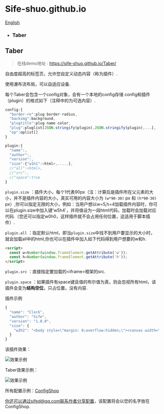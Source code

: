 # Sife-shuo.github.io
[English](https://github.com/Sife-shuo/Sife-shuo.github.io/blob/main/README.md)
- ### **Taber**
## Taber
> 在线demo地址 : https://sife-shuo.github.io/Taber/

自由度超高的标签页，允许您自定义动态内容（称为插件）.

使用瀑布流布局，可以自适应设备.

每个Taber会包含一个config对象，会有一个本地的config存储
config和插件（plugin）的格式如下（注释中的为可选内容）.

``` javascript
config:{
  "border-re":plug border-radius,
  "backimg":background,
  "plugtitle":plug name color,
  "plug":pluglist[JSON.stringify(plugin),JSON.stringify(plugin),...],
  "op":oplist[]
}

plugin:{
  "name":,
  "author":,
  "version":,
  "size":{"w1h1":<html>,.....},
  //"all":<html>,
  //"src":,
  //"space":true
}
```
```plugin.size```  ：插件大小，每个1代表90px（注：计算后是插件所在父元素的大小，并不是插件内容的大小，真实可用的内容大小为 ```(w*90-30)``` px 和 ```(h*90-30)``` px）,你可以指定无限的大小，例如：当用户想以w=5,h=4加载插件内容时，你可以在plugin.size中加入键'w5h4'，并将值设为一段html代码，加载时会加载对应代码.（您还可以指定w0h0，这样插件就不会占用任何位置，这适用于脚本插件）.

```plugin.all```  ：指定默认html，即当```plugin.size```中找不到用户要显示的大小时，就会加载all中的html,你也可以在插件中加入如下代码得到用户想要的w和h.
```html
<script>
  const w=Number(window.frameElement.getAttribute('w'));
  const h=Number(window.frameElement.getAttribute('h'));
</script>
```
```plugin.src```  ：直接指定要加载的&lt;iframe&gt;框架的src.

```plugin.space```  ：如果插件有space键且值的布尔值为真，则会忽视所有html，该插件会变为**结构空位**，只占位置，没有内容.

插件示例
```javascript
{
  "name": "Clock",
  "author": "Sife",
  "version": "1.0.0",
  "size": {
    "w2h2": "<body style=\"margin: 0;overflow:hidden;\"><canvas width=\"407\"height=\"407\"id=\"canvasOne\" style=\"transform: scale(calc(150 / 407));;position: relative;left: -129px;top: -129px;\"></canvas></body><script type=\"text/javascript\">var myCanvas=document.getElementById(\"canvasOne\");var cxt=myCanvas.getContext(\"2d\");cxt.translate(-96.5,-96.5);function clock(){var date=new Date();var hours=date.getHours();var min=date.getMinutes();var seconds=date.getSeconds();hours=hours>12?hours-12:hours;cxt.clearRect(0,0,myCanvas.height,myCanvas.width);cxt.beginPath();cxt.lineWidth=\"7\";cxt.arc(300,300,200,0,Math.PI*2,true);cxt.fillStyle=\"black\";cxt.fill();cxt.strokeStyle=\"black\";cxt.stroke();cxt.closePath();for(var i=0;i<12;i++){for(var j=0;j<60;j++){cxt.save();cxt.translate(300,300);cxt.rotate(6*j*Math.PI/180);cxt.beginPath();cxt.moveTo(0,-180);cxt.lineTo(0,-190);cxt.lineWidth=\"6\";cxt.strokeStyle=\"white\";cxt.stroke();cxt.closePath();cxt.restore()}cxt.save();cxt.translate(300,300);cxt.rotate(30*i*Math.PI/180);cxt.beginPath();cxt.moveTo(0,-170);cxt.lineTo(0,-195);cxt.lineWidth=\"7\";cxt.strokeStyle=\"white\";cxt.stroke();cxt.closePath();cxt.restore()}cxt.save();cxt.translate(300,300);cxt.beginPath();cxt.rotate((hours*30+min/2+seconds/120)*Math.PI/180);cxt.lineWidth=\"9\";cxt.strokeStyle=\"grey\";cxt.lineCap=\"round\";cxt.moveTo(0,0);cxt.lineTo(0,-100);cxt.stroke();cxt.closePath();cxt.restore();cxt.save();cxt.translate(300,300);cxt.beginPath();cxt.moveTo(0,0);cxt.rotate((min*6+seconds/10)*Math.PI/180);cxt.lineTo(0,-140);cxt.lineWidth=\"6\";cxt.strokeStyle=\"grey\";cxt.lineCap=\"round\";cxt.stroke();cxt.closePath();cxt.restore();cxt.save();cxt.translate(300,300);cxt.beginPath();cxt.rotate(seconds*6*Math.PI/180);cxt.moveTo(0,0);cxt.lineTo(0,-160);cxt.lineWidth=\"3\";cxt.strokeStyle=\"red\";cxt.lineCap=\"round\";cxt.stroke();cxt.closePath();cxt.restore();cxt.save();cxt.translate(300,300);cxt.beginPath();cxt.arc(0,0,6,0,Math.PI*2,true);cxt.fillStyle=\"white\";cxt.fill();cxt.closePath();cxt.restore()}window.setInterval(clock,1000);</script>"
  }
}
```
该插件效果：

![效果示例](https://sife-shuo.github.io/pictures/1.00.012.png)

Taber效果示例：

![效果示例](https://sife-shuo.github.io/pictures/1.00.010.png)

所有配置示例：[ConfigShop](https://github.com/Sife-shuo/Sife-shuo.github.io/blob/main/Taber/ConfigShop)

你还可以通过sifed@qq.com联系作者分享配置，该配置将会以您的名字放在ConfigShop.